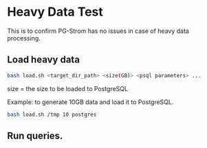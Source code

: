 # Heavy Data Test

This is to confirm PG-Strom has no issues in case of heavy data processing.


## Load heavy data 

```bash
bash load.sh <target_dir_path> <size(GB)> <psql parameters> ...
```

size = the size to be loaded to PostgreSQL

Example: to generate 10GB data and load it to PostgreSQL.
```bash
bash load.sh /tmp 10 postgres
```

## Run queries.